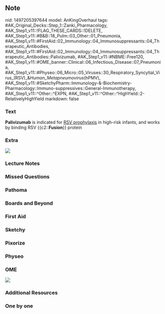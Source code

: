 ## Note
nid: 1497205397644
model: AnKingOverhaul
tags: #AK_Original_Decks::Step_1::Zanki_Pharmacology, #AK_Step1_v11::!FLAG_THESE_CARDS::!DELETE, #AK_Step1_v11::#B&B::18_Pulm::03_Other::01_Pneumonia, #AK_Step1_v11::#FirstAid::02_Immunology::04_Immunosuppressants::04_Therapeutic_Antibodies, #AK_Step1_v11::#FirstAid::02_Immunology::04_Immunosuppressants::04_Therapeutic_Antibodies::Palivizumab, #AK_Step1_v11::#NBME::Free120, #AK_Step1_v11::#OME_banner::Clinical::06_Infectious_Disease::07_Pneumonia, #AK_Step1_v11::#Physeo::06_Micro::05_Viruses::30_Respiratory_Syncytial_Virus_(RSV)_&_Human_Metapneumovirus_(hPMV), #AK_Step1_v11::#SketchyPharm::Immunology-&-Biochemistry-Pharmacology::Immuno-suppressives::General-Immunotherapy, #AK_Step1_v11::^Other::^EXPN, #AK_Step1_v11::^Other::^HighYield::2-RelativelyHighYield
markdown: false

### Text
<div>
  <b>Palivizumab</b> is indicated for <u>RSV prophylaxis</u> in
  high-risk infants, and works by binding RSV {{c2::<b>Fusion</b>}}
  protein
</div>

### Extra
<i><img src="paste-716413429874689.jpg"></i>

### Lecture Notes


### Missed Questions


### Pathoma


### Boards and Beyond


### First Aid


### Sketchy


### Pixorize


### Physeo


### OME
<div class="ome-widget">
  <a href=
  "https://onlinemeded.org/spa/infectious-disease/pneumonia/acquire?ref=anki">
  <img src="_OME_AnkiFlashcards_Lesson_6.png"></a>
</div>

### Additional Resources


### One by one

